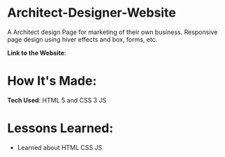 # Architect-Designer-Website

A Architect design Page for marketing of their own business. Responsive page design using hiver effects and box, forms, etc.

**Link to the Website**: 

# How It's Made: 

**Tech Used**: HTML 5 and CSS 3 JS

# Lessons Learned:

- Learned about HTML CSS JS
